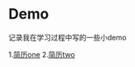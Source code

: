 # Demo
记录我在学习过程中写的一些小demo

1.[简历one](https://blueeeeee.github.io/Demo/简历/resume.html)
2.[简历two](https://blueeeeee.github.io/Demo/简历/resume2.html)
